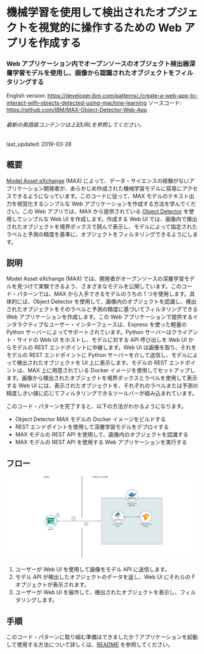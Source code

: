 # 機械学習を使用して検出されたオプジェクトを視覚的に操作するための Web アプリを作成する

### Web アプリケーション内でオープンソースのオブジェクト検出器深層学習モデルを使用し、画像から認識されたオブジェクトをフィルタリングする

English version: https://developer.ibm.com/patterns/./create-a-web-app-to-interact-with-objects-detected-using-machine-learning
  ソースコード: https://github.com/IBM/MAX-Object-Detector-Web-App

###### 最新の英語版コンテンツは上記URLを参照してください。
last_updated: 2019-03-28

 
## 概要

[Model Asset eXchange](https://developer.ibm.com/exchanges/models/) (MAX) によって、データ・サイエンスの経験がないアプリケーション開発者が、あらかじめ作成された機械学習モデルに容易にアクセスできるようになっています。このコードに従って、MAX モデルのテキスト出力を視覚化するシンプルな Web アプリケーションを作成する方法を学んでください。この Web アプリでは、MAX から提供されている [Object Detector](https://developer.ibm.com/exchanges/models/all/max-object-detector/) を使用してシンプルな Web UI を作成します。作成する Web UI では、画像内で検出されたオブジェクトを境界ボックスで囲んで表示し、モデルによって指定されたラベルと予測の精度を基準に、オブジェクトをフィルタリングできるようにします。

## 説明

Model Asset eXchange (MAX) では、開発者がオープンソースの深層学習モデルを見つけて実験できるよう、さまざまなモデルを公開しています。このコード・パターンでは、MAX から入手できるモデルのうちの 1 つを使用します。具体的には、Object Detector を使用して、画像内のオブジェクトを認識し、検出されたオブジェクトをそのラベルと予測の精度に基づいてフィルタリングできる Web アプリケーションを作成します。この Web アプリケーションで提供するインタラクティブなユーザー・インターフェースは、Express を使った軽量の Python サーバーによってサポートされています。Python サーバーはクライアント・サイドの Web UI をホストし、モデルに対する API 呼び出しを Web UI からモデルの REST エンドポイントに中継します。Web UI は画像を取り、それをモデルの REST エンドポイントに Python サーバーを介して送信し、モデルによって検出されたオブジェクトを UI 上に表示します。モデルの REST エンドポイントは、MAX 上に用意されている Docker イメージを使用してセットアップします。画像から検出されたオブジェクトを境界ボックスとラベルを使用して表示する Web UI には、表示されたオブジェクトを、それぞれのラベルまたは予測の精度しきい値に応じてフィルタリングできるツールバーが組み込まれています。

このコード・パターンを完了すると、以下の方法がわかるようになります。

* Object Detector MAX モデルの Docker イメージをビルドする 
* REST エンドポイントを使用して深層学習モデルをデプロイする 
* MAX モデルの REST API を使用して、画像内のオブジェクトを認識する
* MAX モデルの REST API を使用する Web アプリケーションを実行する

## フロー

![フロー](./images/architecture-max-object-detector.png)

1. ユーザーが Web UI を使用して画像をモデル API に送信します。
1. モデル API が検出したオブジェクトのデータを返し、Web UI にそれらのｆオブジェクトが表示されます。
1. ユーザーが Web UI を操作して、検出されたオブジェクトを表示し、フィルタリングします。

## 手順

このコード・パターンに取り組む準備はできましたか？アプリケーションを起動して使用する方法について詳しくは、[README](https://github.com/IBM/MAX-Object-Detector-Web-App/blob/master/README.md) を参照してください。
